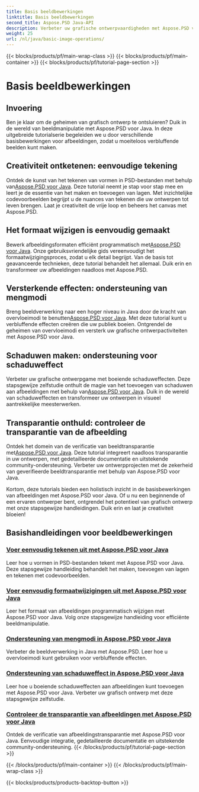 ```yaml
---
title: Basis beeldbewerkingen
linktitle: Basis beeldbewerkingen
second_title: Aspose.PSD Java-API
description: Verbeter uw grafische ontwerpvaardigheden met Aspose.PSD voor Java-tutorials. Leer tekenen, vergroten/verkleinen, overvloeimodi en transparantieverificatie in een stapsgewijze handleiding.
weight: 25
url: /nl/java/basic-image-operations/
---
```


{{< blocks/products/pf/main-wrap-class >}}
{{< blocks/products/pf/main-container >}}
{{< blocks/products/pf/tutorial-page-section >}}

# Basis beeldbewerkingen


## Invoering

Ben je klaar om de geheimen van grafisch ontwerp te ontsluieren? Duik in de wereld van beeldmanipulatie met Aspose.PSD voor Java. In deze uitgebreide tutorialserie begeleiden we u door verschillende basisbewerkingen voor afbeeldingen, zodat u moeiteloos verbluffende beelden kunt maken.

## Creativiteit ontketenen: eenvoudige tekening

 Ontdek de kunst van het tekenen van vormen in PSD-bestanden met behulp van[Aspose.PSD voor Java](./simple-drawing/). Deze tutorial neemt je stap voor stap mee en leert je de essentie van het maken en toevoegen van lagen. Met inzichtelijke codevoorbeelden begrijpt u de nuances van tekenen die uw ontwerpen tot leven brengen. Laat je creativiteit de vrije loop en beheers het canvas met Aspose.PSD.

## Het formaat wijzigen is eenvoudig gemaakt

 Bewerk afbeeldingsformaten efficiënt programmatisch met[Aspose.PSD voor Java](./simple-resizing/). Onze gebruiksvriendelijke gids vereenvoudigt het formaatwijzigingsproces, zodat u elk detail begrijpt. Van de basis tot geavanceerde technieken, deze tutorial behandelt het allemaal. Duik erin en transformeer uw afbeeldingen naadloos met Aspose.PSD.

## Versterkende effecten: ondersteuning van mengmodi

 Breng beeldverwerking naar een hoger niveau in Java door de kracht van overvloeimodi te benutten[Aspose.PSD voor Java](./support-blend-modes/). Met deze tutorial kunt u verbluffende effecten creëren die uw publiek boeien. Ontgrendel de geheimen van overvloeimodi en versterk uw grafische ontwerpactiviteiten met Aspose.PSD voor Java.

## Schaduwen maken: ondersteuning voor schaduweffect

 Verbeter uw grafische ontwerpgame met boeiende schaduweffecten. Deze stapsgewijze zelfstudie onthult de magie van het toevoegen van schaduwen aan afbeeldingen met behulp van[Aspose.PSD voor Java](./support-shadow-effect/). Duik in de wereld van schaduweffecten en transformeer uw ontwerpen in visueel aantrekkelijke meesterwerken.

## Transparantie onthuld: controleer de transparantie van de afbeelding

 Ontdek het domein van de verificatie van beeldtransparantie met[Aspose.PSD voor Java](./verify-image-transparency/). Deze tutorial integreert naadloos transparantie in uw ontwerpen, met gedetailleerde documentatie en uitstekende community-ondersteuning. Verbeter uw ontwerpprojecten met de zekerheid van geverifieerde beeldtransparantie met behulp van Aspose.PSD voor Java.

Kortom, deze tutorials bieden een holistisch inzicht in de basisbewerkingen van afbeeldingen met Aspose.PSD voor Java. Of u nu een beginnende of een ervaren ontwerper bent, ontgrendel het potentieel van grafisch ontwerp met onze stapsgewijze handleidingen. Duik erin en laat je creativiteit bloeien!
## Basishandleidingen voor beeldbewerkingen
### [Voer eenvoudig tekenen uit met Aspose.PSD voor Java](./simple-drawing/)
Leer hoe u vormen in PSD-bestanden tekent met Aspose.PSD voor Java. Deze stapsgewijze handleiding behandelt het maken, toevoegen van lagen en tekenen met codevoorbeelden.
### [Voer eenvoudig formaatwijzigingen uit met Aspose.PSD voor Java](./simple-resizing/)
Leer het formaat van afbeeldingen programmatisch wijzigen met Aspose.PSD voor Java. Volg onze stapsgewijze handleiding voor efficiënte beeldmanipulatie.
### [Ondersteuning van mengmodi in Aspose.PSD voor Java](./support-blend-modes/)
Verbeter de beeldverwerking in Java met Aspose.PSD. Leer hoe u overvloeimodi kunt gebruiken voor verbluffende effecten.
### [Ondersteuning van schaduweffect in Aspose.PSD voor Java](./support-shadow-effect/)
Leer hoe u boeiende schaduweffecten aan afbeeldingen kunt toevoegen met Aspose.PSD voor Java. Verbeter uw grafisch ontwerp met deze stapsgewijze zelfstudie.
### [Controleer de transparantie van afbeeldingen met Aspose.PSD voor Java](./verify-image-transparency/)
Ontdek de verificatie van afbeeldingstransparantie met Aspose.PSD voor Java. Eenvoudige integratie, gedetailleerde documentatie en uitstekende community-ondersteuning.
{{< /blocks/products/pf/tutorial-page-section >}}

{{< /blocks/products/pf/main-container >}}
{{< /blocks/products/pf/main-wrap-class >}}

{{< blocks/products/products-backtop-button >}}
